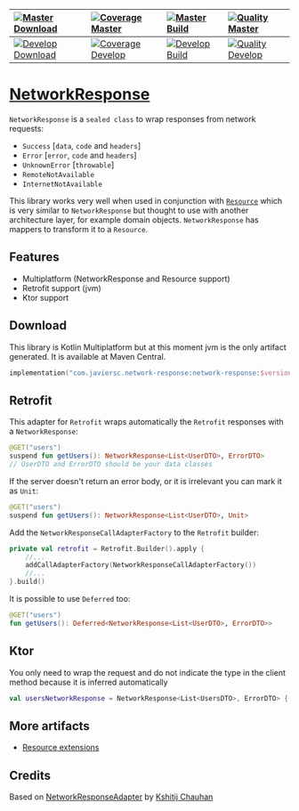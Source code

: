 | [![Master Download](https://img.shields.io/maven-central/v/com.javiersc.network-response/network-response?label=Master)](https://repo1.maven.org/maven2/com/javiersc/resources/network-response/)                                                                          | [![Coverage Master](https://img.shields.io/codecov/c/github/JavierSegoviaCordoba/NetworkResponse/master?label=Coverage&logo=codecov&logoColor=white)](https://codecov.io/gh/JavierSegoviaCordoba/NetworkResponse/branch/master)    | [![Master Build](https://img.shields.io/github/workflow/status/JavierSegoviaCordoba/NetworkResponse/Master/master?label=Build&logo=GitHub)](https://github.com/JavierSegoviaCordoba/NetworkResponse/actions?query=workflow%3AMaster/master)      | [![Quality Master](https://img.shields.io/codacy/grade/be9b2f773c72435a87809cc31bae3df9/master?label=Code%20quality&logo=codacy&logoColor=white)](https://app.codacy.com/manual/JavierSegoviaCordoba/NetworkResponse/dashboard?bid=17394400)   |
| :------------------------------------------------------------------------------------------------------------------------------------------------------------------------------------------------------------------------------------------------------------------ | :--------------------------------------------------------------------------------------------------------------------------------------------------------------------------------------------------------------------------------- | :----------------------------------------------------------------------------------------------------------------------------------------------------------------------------------------------------------------------------------------------- | :----------------------------------------------------------------------------------------------------------------------------------------------------------------------------------------------------------------------------------------------|
| [![Develop Download](https://img.shields.io/nexus/s/com.javiersc.network-response/network-response?server=https%3A%2F%2Foss.sonatype.org%2F&label=Develop&color=orange)](https://oss.sonatype.org/content/repositories/snapshots/com/javiersc/resources/network-response/) | [![Coverage Develop](https://img.shields.io/codecov/c/github/JavierSegoviaCordoba/NetworkResponse/develop?label=Coverage&logo=codecov&logoColor=white)](https://codecov.io/gh/JavierSegoviaCordoba/NetworkResponse/branch/develop) | [![Develop Build](https://img.shields.io/github/workflow/status/JavierSegoviaCordoba/NetworkResponse/Develop/develop?label=Build&logo=GitHub)](https://github.com/JavierSegoviaCordoba/NetworkResponse/actions?query=workflow%3ADevelop/develop) | [![Quality Develop](https://img.shields.io/codacy/grade/be9b2f773c72435a87809cc31bae3df9/develop?label=Code%20quality&logo=codacy&logoColor=white)](https://app.codacy.com/manual/JavierSegoviaCordoba/NetworkResponse/dashboard?bid=17394399) |

# [NetworkResponse](/networkResponse/src/commonMain/kotlin/NetworkResponse.kt)

`NetworkResponse` is a `sealed class` to wrap responses from network requests:
- `Success` [`data`, `code` and `headers`]
- `Error` [`error`, `code` and `headers`]
- `UnknownError` [`throwable`]
- `RemoteNotAvailable`
- `InternetNotAvailable`

This library works very well when used in conjunction with
[`Resource`](https://github.com/JavierSegoviaCordoba/Resource) which is very similar
to `NetworkResponse` but thought to use with another architecture layer, for example domain objects.
`NetworkResponse` has mappers to transform it to a `Resource`.

## Features
-  Multiplatform (NetworkResponse and Resource support)
-  Retrofit support (jvm)
-  Ktor support

## Download

This library is Kotlin Multiplatform but at this moment jvm is the only artifact generated. It is
available at Maven Central.

```kotlin
implementation("com.javiersc.network-response:network-response:$version")
```

## Retrofit

This adapter for `Retrofit` wraps automatically the `Retrofit` responses with a `NetworkResponse`:

```kotlin
@GET("users")
suspend fun getUsers(): NetworkResponse<List<UserDTO>, ErrorDTO>
// UserDTO and ErrorDTO should be your data classes
```

If the server doesn't return an error body, or it is irrelevant you can mark it as `Unit`:

```kotlin
@GET("users")
suspend fun getUsers(): NetworkResponse<List<UserDTO>, Unit>
```

Add the `NetworkResponseCallAdapterFactory` to the `Retrofit` builder:

```kotlin
private val retrofit = Retrofit.Builder().apply {
    //...
    addCallAdapterFactory(NetworkResponseCallAdapterFactory())
    //...
}.build()
```

It is possible to use `Deferred` too:

```kotlin
@GET("users")
fun getUsers(): Deferred<NetworkResponse<List<UserDTO>, ErrorDTO>>
```

## Ktor

You only need to wrap the request and do not indicate the type in the client method because it is
inferred automatically

```kotlin
val usersNetworkResponse = NetworkResponse<List<UsersDTO>, ErrorDTO> { client.get("https://example.com/users") }
```


## More artifacts

- [Resource extensions](/resource-extensions)

## Credits
Based on [NetworkResponseAdapter](https://github.com/haroldadmin/NetworkResponseAdapter)
by [Kshitij Chauhan](https://github.com/haroldadmin)
